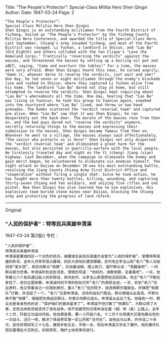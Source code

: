 Title: “The People's Protector”: Special-Class Militia Hero Shen Qingxi
Author: 
Date: 1947-03-24
Page: 2

    “The People's Protector”:
    Special-Class Militia Hero Shen Qingxi
    Shen Qingxi is an outstanding militiaman from the Fourth District of Yicheng, hailed as "The People's Protector" by the Yicheng County Militia Hero Conference, and awarded the title of Special-Class Hero. Last September, Chiang's army invaded Yicheng, and most of the Fourth District was ravaged. Li Yushan, a landlord in Shicun, and "Lao Ba" (Old Eighth) and others colluded with the Yan Clique's "Love the Homeland Corps," frantically "reversing the verdicts" against the masses, and threatened the masses by setting up a boiling oil pot and a铡刀, saying, "Come and overturn the tables!" For a time, the masses were very afraid. When Shen Qingxi heard this news, he cursed angrily, "Damn it, whoever dares to reverse the verdicts, just wait and see!" One day, he led seven or eight militiamen through the enemy's blockade line and rushed to Shicun, where they captured Li Yushan alive from his home. The landlord "Lao Ba" dared not stay at home, but still attempted to reverse the verdicts. Shen Qingxi kept inquiring about "Lao Ba"'s whereabouts all the time. One day, hearing that "Lao Ba" was living in Yuancun, he took his group to Yuancun again, sneaked into the courtyard where "Lao Ba" lived, and threw in two hand grenades. The bombs scattered the "verdict reversal team" and captured one alive. When "Lao Ba" saw that it was Shen Qingxi, he ran desperately out the back door. The morale of the masses rose from then on, and the bad guys dared not "reverse the verdicts" anymore, secretly returning things to the masses and expressing their submission to the masses. Shen Qingxi became famous from then on. Whenever he went to a village, the masses always said affectionately, "The savior who protects us is here!" Shen Qingxi not only dispersed the "verdict reversal team" and eliminated a great harm for the masses, but also persisted in guerrilla warfare with the local people. He tirelessly traveled day and night on the Yi (cheng) Jiang (xian) highway. Last December, when the campaign to eliminate the enemy and gain merit began, he volunteered to eliminate six enemies himself. The night attack on Dajiao on December 10 was his most outstanding battle, resolving the Jiang County Chiang Army First District Office and "cooperative" without firing a single shot. Since he took action, he has fought more than twenty battles, killing, wounding, and capturing thirty-seven Chiang and Yan soldiers, and seizing five rifles and one pistol. Now Shen Qingxi has also learned how to use explosives. His explosives team buried stone mines near Dajiao, blocking the Chiang army and protecting the progress of land reform.



<hr /> 

Original: 


### “人民的保护者”：特等民兵英雄申清溪

1947-03-24
第2版()
专栏：

    “人民的保护者”：
    特等民兵英雄申清溪
    申清溪是翼城四区一个出色的民兵，被翼城全县民兵英雄大会誉为“人民的保护者”，荣膺特等英雄的称号。去年九月蒋军侵占翼城，四区大部地区遭受蹂躏。史村地主李玉山和“老八”等人勾结阎顽“爱乡团”，疯狂向群众“倒算”，并烧着油锅，摆上铡刀，威吓群众说：“来翻身吧”，一时群众甚为恐惧。申清溪听到这些消息，恨恨的骂道：“他妈的，谁敢倒算，走着看吧”。一天，他带着七八个民兵通过敌人的封锁线，奔向史村，从李玉山家里把他活捉回来。地主“老八”不敢在家住了，但仍企图倒算。申清溪时刻不停的到处打听“老八”的来踪去迹。一天，听到“老八”住在原村，他又带着自己一伙跑到原村，摸入“老八”住的院子，投进两颗手榴弹去。炸弹把“倒算队”打散，并活捉了一个。“老八”见是申清溪，没命的由后门跑去。群众情绪从此高涨，坏家伙再不敢“倒算”，暗暗把东西送还群众，并表示向群众低头。申清溪从此出了名，他每到一村，群众总是亲亲热热的说：“保护咱们的救命星来了”。申清溪不但打散了“倒算队”，为群众除了大害，还和当地老百姓坚持了游击战争。他不知疲劳的日夜奔波在翼（城）绛（县）公路上。去年十二月，歼敌立功运动开始，他自报奋勇，要一人歼敌六名。十二月十日夜袭大交是他最出色的一次战斗，没打一枪，解决了绛县蒋军第一区公所和“合作社”。自他出马以来，共作战二十余次，毙伤俘蒋阎军三十七名，缴获步枪五支，手枪一支，现在申清溪又学会了爆炸，他的爆炸队把石雷埋在大交附近，封锁蒋军，掩护土地改革的进行。
